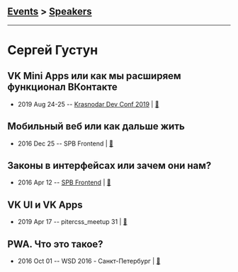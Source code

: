 ## [Events](../README.md) > [Speakers](../speakers.md)
---

# Сергей Густун

## VK Mini Apps или как мы расширяем функционал ВКонтакте
- 2019 Aug 24-25 -- [Krasnodar Dev Conf 2019](https://youtu.be/ZBEcO-SkcPM)  | [:notebook:](https://yadi.sk/i/I7sV8HT16k5P3w)  
## Мобильный веб или как дальше жить
- 2016 Dec 25 -- SPB Frontend  | [:notebook:](https://vk.com/doc2330518_440227956?hash=67f963adbe0ae5eec3&dl=27f8b222f53919547c)  
## Законы в интерфейсах или зачем они нам?
- 2016 Apr 12 -- [SPB Frontend](https://www.youtube.com/watch?time_continue=2&v=S8BtGy6_onA)  | [:notebook:](https://vk.com/doc2330518_437448146)  
## VK UI и VK Apps
- 2019 Apr 17 -- pitercss_meetup 31  | [:notebook:](https://pitercss.ru/31/pres/vk-ui.pdf)  
## PWA. Что это такое?
- 2016 Oct 01 -- WSD 2016 - Санкт-Петербург  | [:notebook:](https://wsd.events/2016/10/01/pres/what-is-pwa.pdf)  
